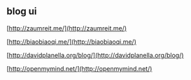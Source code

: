 ## blog ui

[http://zaumreit.me/](http://zaumreit.me/)

[http://biaobiaoqi.me/](http://biaobiaoqi.me/)

[http://davidplanella.org/blog/](http://davidplanella.org/blog/)

[http://openmymind.net/](http://openmymind.net/)

